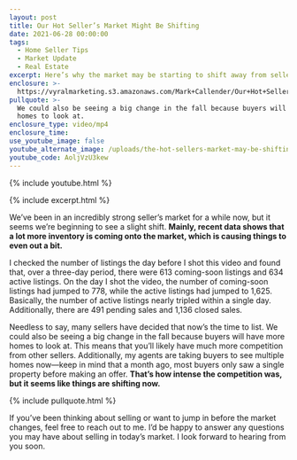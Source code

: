 ```yaml
---
layout: post
title: Our Hot Seller’s Market Might Be Shifting
date: 2021-06-28 00:00:00
tags:
  - Home Seller Tips
  - Market Update
  - Real Estate
excerpt: Here’s why the market may be starting to shift away from sellers.
enclosure: >-
  https://vyralmarketing.s3.amazonaws.com/Mark+Callender/Our+Hot+Seller%E2%80%99s+Market+Might+Be+Shifting.mp4
pullquote: >-
  We could also be seeing a big change in the fall because buyers will have more
  homes to look at.
enclosure_type: video/mp4
enclosure_time:
use_youtube_image: false
youtube_alternate_image: /uploads/the-hot-sellers-market-may-be-shifting-yt.jpg
youtube_code: AoljVzU3kew
---
```

{% include youtube.html %}

{% include excerpt.html %}

We’ve been in an incredibly strong seller’s market for a while now, but it seems we’re beginning to see a slight shift. **Mainly, recent data shows that a lot more inventory is coming onto the market, which is causing things to even out a bit.**

I checked the number of listings the day before I shot this video and found that, over a three-day period, there were 613 coming-soon listings and 634 active listings. On the day I shot the video, the number of coming-soon listings had jumped to 778, while the active listings had jumped to 1,625. Basically, the number of active listings nearly tripled within a single day. Additionally, there are 491 pending sales and 1,136 closed sales.

Needless to say, many sellers have decided that now’s the time to list. We could also be seeing a big change in the fall because buyers will have more homes to look at. This means that you’ll likely have much more competition from other sellers. Additionally, my agents are taking buyers to see multiple homes now—keep in mind that a month ago, most buyers only saw a single property before making an offer. **That’s how intense the competition was, but it seems like things are shifting now.**

{% include pullquote.html %}

If you’ve been thinking about selling or want to jump in before the market changes, feel free to reach out to me. I’d be happy to answer any questions you may have about selling in today’s market. I look forward to hearing from you soon.
